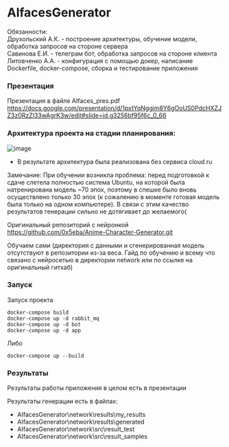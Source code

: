 # AIfacesGenerator
Обязанности:  
Друхольский А.К. - построение архитектуры, обучение модели, обработка запросов на стороне сервера  
Савинова Е.И. - телеграм бот, обработка запросов на стороне клиента  
Литовченко А.А. - конфигурация с помощью докер, написание Dockerfile, docker-compose, сборка и тестирование приложения 

### Презентация
Презентация в файле AIfaces_pres.pdf 
https://docs.google.com/presentation/d/1pxtYqNggim8Y6gOoUS0PdcHXZJZ3z0RzZl33wAgrK3w/edit#slide=id.g3256bf95f6c_0_66 

### Архитектура проекта на стадии планирования:
![image](https://github.com/user-attachments/assets/bb07e0db-d4d2-493b-b673-9cc62dce606d)

* В результате архитектура была реализована без сервиса cloud.ru

Замечание: При обучении возникла проблема: перед подготовкой к сдаче слетела полностью система Ubuntu, на которой была натренирована модель ~70 эпох, поэтому в спешке было вновь осуществлено только 30 эпох (к сожалению в моменте готовая модель была только на одном компьютере). В связи с этим качество результатов генерации сильно не дотягивает до желаемого(

Оригинальный репозиторий с нейронкой https://github.com/0x5eba/Anime-Character-Generator.git

Обучаем сами (директория с данными и сгенерированная модель отсутствуют в репозитории из-за веса. Гайд по обучению и всему что связано с нейросетью в директории network или по ссылке на оригинальный гитхаб)


### Запуск
Запуск проекта
```
docker-compose build
docker-compose up -d rabbit_mq
docker-compose up -d bot
docker-compose up -d app
```

Либо
```
docker-compose up --build
```
### Результаты
Результаты работы приложения в целом есть в презентации 

Результаты генерации есть в файлах: 
* AIfacesGenerator\network\results\my_results 
* AIfacesGenerator\network\results\generated 
* AIfacesGenerator\network\src\result_test 
* AIfacesGenerator\network\src\result_samples
